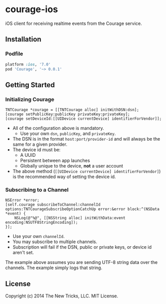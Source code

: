 courage-ios
===========

iOS client for receiving realtime events from the Courage service.

Installation
------------

### Podfile

```ruby
platform :ios, '7.0'
pod 'Courage', '~> 0.0.1'
```

Getting Started
---------------

### Initializing Courage

```obj-c
TNTCourage *courage = [[TNTCourage alloc] initWithDSN:dsn];
[courage setPublicKey:publicKey privateKey:privateKey];
[courage setDeviceId:[[UIDevice currentDevice] identifierForVendor]];
```

- All of the configuration above is mandatory.
  - Use your own `dsn`, `publicKey`, and `privateKey`.
- The DSN is in the format `host:port/provider-id` and will always be the same for a given provider.
- The device id must be:
  - A UUID
  - Persistent between app launches
  - Globally unique to the device, __not__ a user account
- The above method (`[[UIDevice currentDevice] identifierForVendor]`) is the recommended way of setting the device id.

### Subscribing to a Channel

```obj-c
NSError *error;
[self.courage subscribeToChannel:channelId options:TNTCourageSubscribeOptionCatchUp error:&error block:^(NSData *event) {
    NSLog(@"%@", [[NSString alloc] initWithData:event encoding:NSUTF8StringEncoding]);
}];
```

- Use your own `channelId`.
- You may subscribe to multiple channels.
- Subscription will fail if the DSN, public or private keys, or device id aren't set.

The example above assumes you are sending UTF-8 string data over the channels. The example simply logs that string.

License
-------

Copyright (c) 2014 The New Tricks, LLC.
MIT License.
